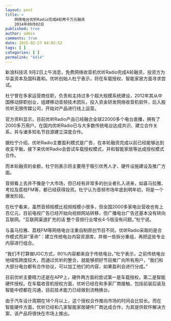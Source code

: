 ```yaml
---
layout: post
title: >
    网络电台优听Radio完成A轮两千万元融资
    2014年09月02日
published: true
author: admin
comments: true
date: 2015-02-27 04:02:52
tags: [ ]
categories: [ ]
permalink: "6414"
---
```

新浪科技讯 9月2日上午消息，免费网络收音机优听Radio完成A轮融资，投资方为华盖资本及国科嘉和。优听创始人杜宁表示，将在车载授权、智能家居方面寻求尝试。

杜宁曾在多家运营商任职，负责和主持过多个超大规模系统建设，2012年其从中国移动辞职创业，组建移动音频技术团队，投入资金研发网络收音机软件，后入股优听无限传媒公司，开始对产品进行线上运营。

官方资料显示，目前优听Radio产品已经融合全球22000多个电台直播，拥有了2000多万用户。在国内优听Radio已与大多数传统电台达成共识、建立合作关系，并与诸多知名节目源建立深度合作。

据杜宁介绍，优听Radio主要盈利模式是广告，在本轮融资完成以前已经能够达到收支平衡。接下来优听Radio会尝试车载授权模式，并和智能家居等达成授权模式合作。

而本轮融资的金额，杜宁则表示将主要用于吸引优秀人才、硬件设施建设及推广方面。

音频看上去并不像是个大市场，但已经有非常多的创业者扎入进来，如喜马拉雅、考拉及荔枝FM等，都已经获得投资。杜宁认为音频市场年底到明年初，将是一个爆发阶段。

在杜宁看来，虽然音频规模比视频规模小很多，但全国2000多家电台营收也有上百亿元，目前电视广告已经开始向视频网站转移，但广播电台广告还基本没有转向互联网。“互联网渠道扩充的话 整个音频行业增长4-5倍没有问题。”杜宁说。

与喜马拉雅、荔枝FM等网络电台注重自制原创节目不同，优听Radio采取的是合作模式而非“革命”：建立传统电台内容资源库，并做一些拆分重组，再把这些专业内容进行组合。

“我们不打算做UGC方式，90%内容都来自于传统电台。”杜宁表示，之前传统电台地域性跨度较大，而通过优听的整合，就能够把好节目推广向所有用户，“我们和大部分电台都有合作协议，可以加工他们的内容，如果盈利会进行分成。”

目前优听主要精力还是在APP上，硬件两方面的尝试第一是车载授权，第二是智能硬件授权。在车载收音机授权方面，优听已经在和多家厂商接触，包括前装后装及智能中控都在沟通，目前技术能力已经做到流畅换台。

由于汽车设计周期在18个月以上，这个授权合作推向市场的时间会比较长。而在智能硬件方面，优听已经和几家智能家居硬件厂商达成合作，为其提供软件解决方案，该产品将很快在市场上推出。